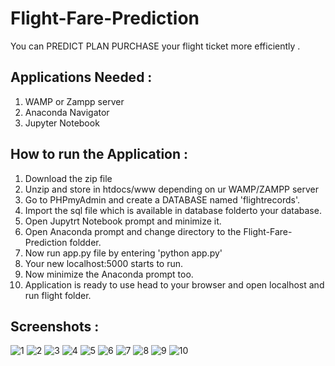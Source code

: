 # Flight-Fare-Prediction
You can PREDICT PLAN PURCHASE your flight ticket more efficiently .

## Applications Needed :

1) WAMP or Zampp server 
2) Anaconda Navigator
3) Jupyter Notebook

## How to run the Application :

1) Download the zip file
2) Unzip and store in htdocs/www depending on ur WAMP/ZAMPP server
3) Go to PHPmyAdmin and create a DATABASE named 'flightrecords'.
4) Import the sql file which is available in database folderto your database.
5) Open Jupytrt Notebook prompt and minimize it.
6) Open Anaconda prompt and change directory to the Flight-Fare-Prediction foldder.
7) Now run app.py file by entering 'python app.py'
8) Your new localhost:5000 starts to run.
9) Now minimize the Anaconda prompt too.
10) Application is ready to use head to your browser and open localhost and run flight folder.

## Screenshots :

![1](https://user-images.githubusercontent.com/56472569/123652775-3ac37680-d84a-11eb-9bae-2d8f430b83a4.png)
![2](https://user-images.githubusercontent.com/56472569/123652787-3d25d080-d84a-11eb-8f74-9f860562b8a6.png)
![3](https://user-images.githubusercontent.com/56472569/123652792-3dbe6700-d84a-11eb-8c59-b229e1b6dfb5.png)
![4](https://user-images.githubusercontent.com/56472569/123652796-3e56fd80-d84a-11eb-8303-14dfb67f2554.png)
![5](https://user-images.githubusercontent.com/56472569/123652800-3f882a80-d84a-11eb-97b7-0598ad318165.png)
![6](https://user-images.githubusercontent.com/56472569/123652803-3f882a80-d84a-11eb-9f24-496fb8c1751b.png)
![7](https://user-images.githubusercontent.com/56472569/123652808-4020c100-d84a-11eb-8a1f-23fccdd4334a.png)
![8](https://user-images.githubusercontent.com/56472569/123652810-40b95780-d84a-11eb-97bd-47a724b666f2.png)
![9](https://user-images.githubusercontent.com/56472569/123652813-4151ee00-d84a-11eb-9380-4711381b7552.png)
![10](https://user-images.githubusercontent.com/56472569/123652818-41ea8480-d84a-11eb-90dd-b027ccf02c2d.png)
